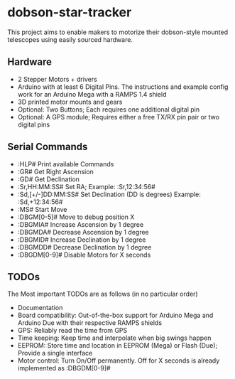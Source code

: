 # dobson-star-tracker
This project aims to enable makers to motorize their dobson-style mounted telescopes using easily sourced hardware.

## Hardware

+ 2 Stepper Motors + drivers
+ Arduino with at least 6 Digital Pins. The instructions and example config work for an Arduino Mega with a RAMPS 1.4 shield
+ 3D printed motor mounts and gears
+ Optional: Two Buttons; Each requires one additional digital pin
+ Optional: A GPS module; Requires either a free TX/RX pin pair or two digital pins

## Serial Commands
+ :HLP# Print available Commands
+ :GR# Get Right Ascension
+ :GD# Get Declination
+ :Sr,HH:MM:SS# Set RA; Example: :Sr,12:34:56#
+ :Sd,[+/-]DD:MM:SS# Set Declination (DD is degrees) Example: :Sd,+12:34:56#
+ :MS# Start Move
+ :DBGM[0-5]# Move to debug position X
+ :DBGMIA# Increase Ascension by 1 degree
+ :DBGMDA# Decrease Ascension by 1 degree
+ :DBGMID# Increase Declination by 1 degree
+ :DBGMDD# Decrease Declination by 1 degree
+ :DBGDM[0-9]# Disable Motors for X seconds

## TODOs

The Most important TODOs are as follows (in no particular order)
+ Documentation
+ Board compatibility: Out-of-the-box support for Arduino Mega and Arduino Due with their respective RAMPS shields
+ GPS: Reliably read the time from GPS
+ Time keeping: Keep time and interpolate when big swings happen
+ EEPROM: Store time and location in EEPROM (Mega) or Flash (Due); Provide a single interface
+ Motor control: Turn On/Off permanently. Off for X seconds is already implemented as :DBGDM[0-9]#